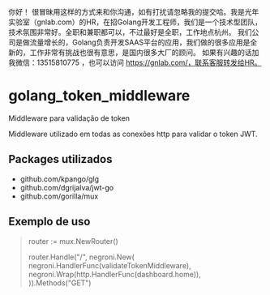 你好！
很冒昧用这样的方式来和你沟通，如有打扰请忽略我的提交哈。我是光年实验室（gnlab.com）的HR，在招Golang开发工程师，我们是一个技术型团队，技术氛围非常好。全职和兼职都可以，不过最好是全职，工作地点杭州。
我们公司是做流量增长的，Golang负责开发SAAS平台的应用，我们做的很多应用是全新的，工作非常有挑战也很有意思，是国内很多大厂的顾问。
如果有兴趣的话加我微信：13515810775  ，也可以访问 https://gnlab.com/，联系客服转发给HR。
# golang_token_middleware
Middleware para validação de token

Middleware utilizado em todas as conexões http para validar o token JWT.

## Packages utilizados
- github.com/kpango/glg
- github.com/dgrijalva/jwt-go
- github.com/gorilla/mux

## Exemplo de uso
>router := mux.NewRouter()
>
>router.Handle("/", negroni.New(
>    negroni.HandlerFunc(validateTokenMiddleware),
 >   negroni.Wrap(http.HandlerFunc(dashboard.home)),
>)).Methods("GET")
